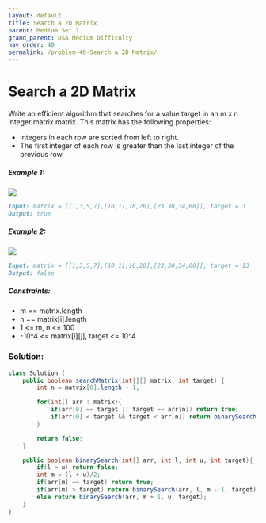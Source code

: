 ```yaml
---
layout: default
title: Search a 2D Matrix
parent: Medium Set 1
grand_parent: DSA Medium Difficulty
nav_order: 40
permalink: /problem-40-Search a 2D Matrix/
---
```

# Search a 2D Matrix
Write an efficient algorithm that searches for a value target in an m x n integer matrix matrix. This matrix has the following properties:

* Integers in each row are sorted from left to right.
* The first integer of each row is greater than the last integer of the previous row.

##### Example 1:
![](../../assets/images/ds/mat999.jpeg)
```markdown
Input: matrix = [[1,3,5,7],[10,11,16,20],[23,30,34,60]], target = 3
Output: true
```
##### Example 2:
![](../../assets/images/ds/mat999.jpeg)
```markdown
Input: matrix = [[1,3,5,7],[10,11,16,20],[23,30,34,60]], target = 13
Output: false
```
##### Constraints:
* m == matrix.length
* n == matrix[i].length
* 1 <= m, n <= 100
* -10^4 <= matrix[i][j], target <= 10^4

### Solution:
```java
class Solution {
    public boolean searchMatrix(int[][] matrix, int target) {
        int n = matrix[0].length - 1;

        for(int[] arr : matrix){
            if(arr[0] == target || target == arr[n]) return true;
            if(arr[0] < target && target < arr[n]) return binarySearch(arr, 0, n, target);
        }

        return false;
    }

    public boolean binarySearch(int[] arr, int l, int u, int target){
        if(l > u) return false;
        int m = (l + u)/2;
        if(arr[m] == target) return true;
        if(arr[m] > target) return binarySearch(arr, l, m - 1, target); 
        else return binarySearch(arr, m + 1, u, target);
    }
}
```

